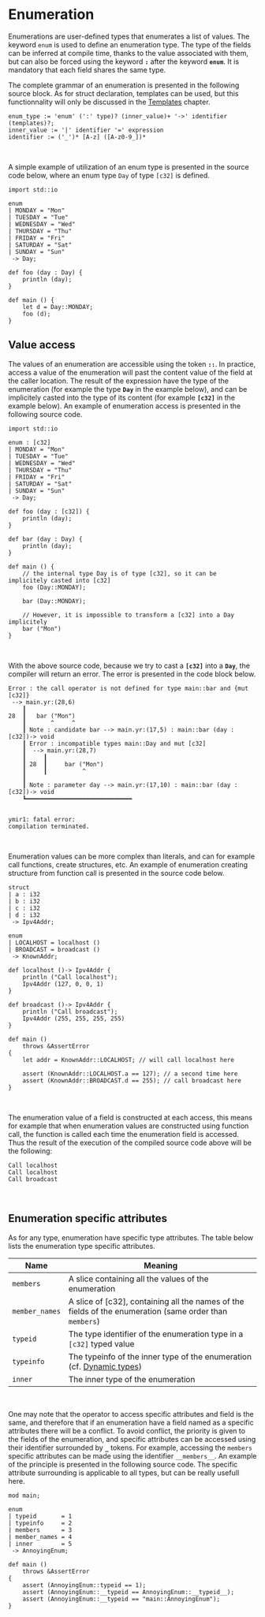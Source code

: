 # Enumeration

Enumerations are user-defined types that enumerates a list of
values. The keyword `enum` is used to define an enumeration type. The
type of the fields can be inferred at compile time, thanks to the
value associated with them, but can also be forced using the keyword
**`:`** after the keyword **`enum`**. It is mandatory that each field
shares the same type.

The complete grammar of an enumeration is presented in the following
source block. As for struct declaration, templates can be used, but
this functionnality will only be discussed in the
[Templates](https://gnu-ymir.github.io/Documentations/en/templates/)
chapter.

```grammar
enum_type := 'enum' (':' type)? (inner_value)+ '->' identifier (templates)?;
inner_value := '|' identifier '=' expression
identifier := ('_')* [A-z] ([A-z0-9_])*	
```

<br>

A simple example of utilization of an enum type is presented in the
source code below, where an enum type `Day` of type `[c32]` is
defined.

```ymir
import std::io

enum
| MONDAY = "Mon"
| TUESDAY = "Tue"
| WEDNESDAY = "Wed"
| THURSDAY = "Thu"
| FRIDAY = "Fri"
| SATURDAY = "Sat"
| SUNDAY = "Sun"
 -> Day;

def foo (day : Day) {
    println (day);
}

def main () {
	let d = Day::MONDAY;
	foo (d);
}
```

## Value access

The values of an enumeration are accessible using the token
**`::`**. In practice, access a value of the enumeration will past the
content value of the field at the caller location. The result of the
expression have the type of the enumeration (for example the type
**`Day`** in the example below), and can be implicitely casted
into the type of its content (for example **`[c32]`** in the example
below). An example of enumeration access is presented in the following
source code.

```ymir
import std::io

enum : [c32]
| MONDAY = "Mon"
| TUESDAY = "Tue"
| WEDNESDAY = "Wed"
| THURSDAY = "Thu"
| FRIDAY = "Fri"
| SATURDAY = "Sat"
| SUNDAY = "Sun"
 -> Day;

def foo (day : [c32]) {
    println (day);
}

def bar (day : Day) {
    println (day);
}

def main () {
	// the internal type Day is of type [c32], so it can be implicitely casted into [c32]
	foo (Day::MONDAY);
	
	bar (Day::MONDAY);

	// However, it is impossible to transform a [c32] into a Day implicitely
	bar ("Mon")
}
```

<br>

With the above source code, because we try to cast a **`[c32]`** into
a **`Day`**, the compiler will return an error. The error is presented in
the code block below.


```error
Error : the call operator is not defined for type main::bar and {mut [c32]}
 --> main.yr:(28,6)
    ┃ 
28  ┃ 	bar ("Mon")
    ┃ 	    ^     ^
    ┃ Note : candidate bar --> main.yr:(17,5) : main::bar (day : [c32])-> void
    ┃ Error : incompatible types main::Day and mut [c32]
    ┃  --> main.yr:(28,7)
    ┃     ┃ 
    ┃ 28  ┃ 	bar ("Mon")
    ┃     ┃ 	     ^
    ┃ 
    ┃ Note : parameter day --> main.yr:(17,10) : main::bar (day : [c32])-> void
    ┗━━━━━━━━━━━━━━━━━━━━━━━━━━━━━━ 


ymir1: fatal error: 
compilation terminated.
```

<br>

Enumeration values can be more complex than literals, and can for
example call functions, create structures, etc. An example of
enumeration creating structure from function call is presented in the
source code below. 

```ymir
struct
| a : i32
| b : i32
| c : i32
| d : i32
 -> Ipv4Addr;

enum
| LOCALHOST = localhost ()
| BROADCAST = broadcast ()
 -> KnownAddr;

def localhost ()-> Ipv4Addr {
    println ("Call localhost");
    Ipv4Addr (127, 0, 0, 1)
}

def broadcast ()-> Ipv4Addr {
    println ("Call broadcast");	
    Ipv4Addr (255, 255, 255, 255)
}

def main ()
    throws &AssertError
{
    let addr = KnownAddr::LOCALHOST; // will call localhost here

    assert (KnownAddr::LOCALHOST.a == 127); // a second time here
    assert (KnownAddr::BROADCAST.d == 255); // call broadcast here
}
```

<br>

The enumeration value of a field is constructed at each access, this
means for example that when enumeration values are constructed using
function call, the function is called each time the enumeration field
is accessed. Thus the result of the execution of the compiled source
code above will be the following:

```
Call localhost
Call localhost
Call broadcast
```

<br>

## Enumeration specific attributes

As for any type, enumeration have specific type attributes. The table
below lists the enumeration type specific attributes.

| Name | Meaning |
| --- | --- |
| `members` | A slice containing all the values of the enumeration |
| `member_names` | A slice of [c32], containing all the names of the fields of the enumeration (same order than `members`)
| `typeid` | The type identifier of the enumeration type in a `[c32]` typed value |
| `typeinfo` | The typeinfo of the inner type of the enumeration (cf. [Dynamic types]()) |
| `inner` | The inner type of the enumeration |

<br>

One may note that the operator to access specific attributes and field
is the same, and therefore that if an enumeration have a field named
as a specific attributes there will be a conflict. To avoid conflict,
the priority is given to the fields of the enumeration, and specific
attributes can be accessed using their identifier surrounded by
**`_`** tokens. For example, accessing the `members` specific
attributes can be made using the identifier `__members__`. An example
of the principle is presented in the following source code. The
specific attribute surrounding is applicable to all types, but can be
really usefull here.

```ymir
mod main;

enum
| typeid       = 1
| typeinfo     = 2
| members      = 3
| member_names = 4
| inner        = 5
 -> AnnoyingEnum;

def main ()
    throws &AssertError
{
    assert (AnnoyingEnum::typeid == 1);
    assert (AnnoyingEnum::__typeid == AnnoyingEnum::__typeid__);
    assert (AnnoyingEnum::__typeid == "main::AnnoyingEnum");	
}
```